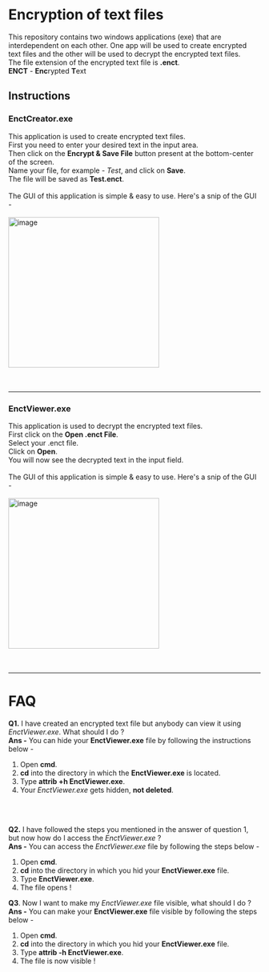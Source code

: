 # Encryption of text files
This repository contains two windows applications (exe) that are interdependent on each other. One app will be used to create encrypted text files and the other will be used to decrypt the encrypted text files.
<br>
The file extension of the encrypted text file is **.enct**.
<br>
**ENCT** - **Enc**rypted **T**ext
## Instructions
### EnctCreator.exe
This application is used to create encrypted text files.
<br>
First you need to enter your desired text in the input area.
<br>
Then click on the **Encrypt & Save File** button present at the bottom-center of the screen.
<br>
Name your file, for example - *Test*, and click on **Save**.
<br>
The file will be saved as **Test.enct**.
<br>
<br>
The GUI of this application is simple & easy to use. Here's a snip of the GUI -
<br>
<br>
<img width="301" alt="image" src="https://user-images.githubusercontent.com/85285702/229550332-de264dc6-d4c3-4890-ab78-994865d5a68b.png">
<br>
<br>
<br>
<hr>

### EnctViewer.exe
This application is used to decrypt the encrypted text files.
<br>
First click on the **Open .enct File**.
<br>
Select your .enct file.
<br>
Click on **Open**.
<br>
You will now see the decrypted text in the input field.
<br>
<br>
The GUI of this application is simple & easy to use. Here's a snip of the GUI -
<br>
<br>
<img width="301" alt="image" src="https://user-images.githubusercontent.com/85285702/229552017-c5feb27e-d4c0-4cd7-8f40-5608227dea95.png">
<br>
<br>
<br>
<hr>

# FAQ
**Q1.** I have created an encrypted text file but anybody can view it using *EnctViewer.exe*. What should I do ?<br>
**Ans -** You can hide your **EnctViewer.exe** file by following the instructions below -<br>
1. Open **cmd**.
2. **cd** into the directory in which the **EnctViewer.exe** is located.
3. Type **attrib +h EnctViewer.exe**.
4. Your *EnctViewer.exe* gets hidden, **not deleted**.
<br>
<br>

**Q2.** I have followed the steps you mentioned in the answer of question 1, but now how do I access the *EnctViewer.exe* ?<br>
**Ans -** You can access the *EnctViewer.exe* file by following the steps below -
1. Open **cmd**.
2. **cd** into the directory in which you hid your **EnctViewer.exe** file.
3. Type **EnctViewer.exe**.
4. The file opens !

**Q3**. Now I want to make my *EnctViewer.exe* file visible, what should I do ?<br>
**Ans -** You can make your **EnctViewer.exe** file visible by following the steps below -
1. Open **cmd**.
2. **cd** into the directory in which you hid your **EnctViewer.exe** file.
3. Type **attrib -h EnctViewer.exe**.
4. The file is now visible !
